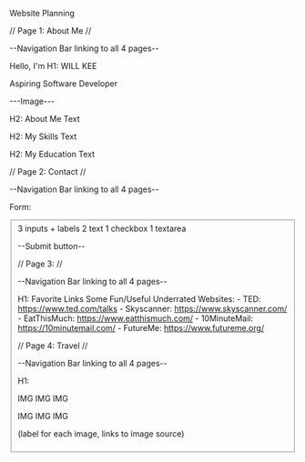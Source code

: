 Website Planning

// Page 1: About Me //

--Navigation Bar linking to all 4 pages--

<p>Hello, I'm
H1: WILL KEE
<p> Aspiring Software Developer

---Image---

H2: About Me
    Text

H2: My Skills
    Text

H2: My Education
    Text



// Page 2: Contact //

--Navigation Bar linking to all 4 pages--

Form:
<fieldset>
3 inputs + labels
    2 text
    1 checkbox
1 textarea

--Submit button--


// Page 3:  //

--Navigation Bar linking to all 4 pages--

H1: Favorite Links
Some Fun/Useful Underrated Websites:
    - TED: https://www.ted.com/talks
    - Skyscanner: https://www.skyscanner.com/
    - EatThisMuch: https://www.eatthismuch.com/
    - 10MinuteMail: https://10minutemail.com/
    - FutureMe: https://www.futureme.org/



// Page 4: Travel //

--Navigation Bar linking to all 4 pages--

H1:

IMG     IMG     IMG

IMG     IMG     IMG

(label for each image, links to image source)
